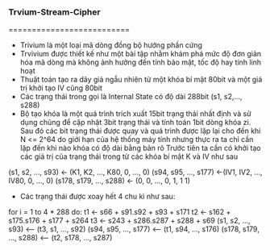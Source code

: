 ### Trvium-Stream-Cipher
==========================


- Trivium là một loại mã dòng đồng bộ hướng phần cứng
- Trvivium được thiết kế như một bài tập nhằm khám phá mức độ đơn giản hóa mã dòng mà không ảnh hưởng đến tính bảo mật, tốc độ hay tính linh hoạt
- Thuật toán tạo ra dãy giả ngẫu nhiên từ một khóa bí mật 80bit và một giá trị khởi tạo IV cũng 80bit
- Các trạng thái trong gọi là Internal State có độ dài 288bit (s1, s2,..., s288)
- Bộ tạo khóa là một quá trình trích xuất 15bit trạng thái nhất định và sử dụng chũng để cập nhật 3bit trạng thái và tính toán 1bit dòng khóa zi. Sau đó các bit trạng thái được quay và quá trình được lặp lại cho đến khi N <= 2^64 do giới hạn của hệ thống máy tính nhưng thực ra ta chỉ cần lặp đến khi nào khóa có độ dài bằng bản rõ
Trước tiên ta cần có khởi tạo các giá trị của trạng thái trong từ các khóa bí mật K và IV như sau


(s1, s2, ..., s93) <- (K1, K2, ..., K80, 0, ..., 0)
(s94, s95, ..., s177) <-(IV1, IV2, ..., IV80, 0, ..., 0)
(s178, s179, ..., s288) <- (0, 0, ..., 0, 1, 1 1)


- Các trạng thái được xoay hết 4 chu kì như sau:


for i = 1 to 4 * 288 do:
  t1 <- s66 + s91.s92 + s93 + s171
  t2 <- s162 + s175.s176 + s177 + s264
  t3 <- s243 + s286.s287 + s288 + s69
  (s1, s2, ..., s93) <-- (t3, s1, ..., s92)
  (s94, s95, ..., s177) <-- (t1, s94, ..., s176)
  (s178, s179, ..., s288) <-- (t2, s178, ..., s287)
